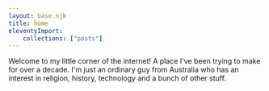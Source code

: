 ```yaml
---
layout: base.njk
title: home
eleventyImport:
    collections: ["posts"]
---
```


Welcome to my little corner of the internet! A place I've been trying to make for over a decade. I'm just an ordinary guy from Australia who has an interest in religion, history, technology and a bunch of other stuff.